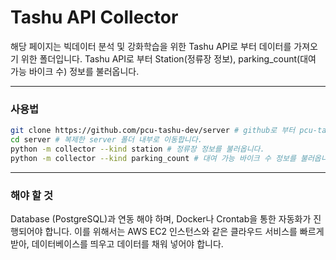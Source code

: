 # Tashu API Collector

해당 페이지는 빅데이터 분석 및 강화학습을 위한 Tashu API로 부터 데이터를 가져오기 위한 폴더입니다.
Tashu API로 부터 Station(정류장 정보), parking_count(대여 가능 바이크 수) 정보를 불러옵니다.

---

### 사용법

```bash
git clone https://github.com/pcu-tashu-dev/server # github로 부터 pcu-tashu-dev 내의 server 폴더를 복제합니다.
cd server # 복제한 server 폴더 내부로 이동합니다.
python -m collector --kind station # 정류장 정보를 불러옵니다.
python -m collector --kind parking_count # 대여 가능 바이크 수 정보를 불러옵니다.
```

---

### 해야 할 것

Database (PostgreSQL)과 연동 해야 하며, Docker나 Crontab을 통한 자동화가 진행되어야 합니다.
이를 위해서는 AWS EC2 인스턴스와 같은 클라우드 서비스를 빠르게 받아, 데이터베이스를 띄우고 데이터를 채워 넣어야 합니다.
